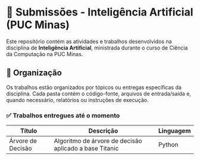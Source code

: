# 🧠 Submissões - Inteligência Artificial (PUC Minas)

Este repositório contém as atividades e trabalhos desenvolvidos na disciplina de **Inteligência Artificial**, ministrada durante o curso de Ciência da Computação na PUC Minas.

## 📂 Organização

Os trabalhos estão organizados por tópicos ou entregas específicas da disciplina. Cada pasta contém o código-fonte, arquivos de entrada/saída e, quando necessário, relatórios ou instruções de execução.

### ✅ Trabalhos entregues até o momento

| Título | Descrição | Linguagem |
|--------|-----------|-----------|
|Árvore de Decisão|Algoritmo de árvore de decisão aplicado a base Titanic|Python|

